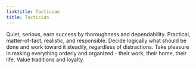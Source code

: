 ```yaml
---
linktitle: Tactician
title: Tactician
---
```


Quiet, serious, earn success by thoroughness and dependability. Practical, matter-of-fact, realistic, and responsible. Decide logically what should be done and work toward it steadily, regardless of distractions. Take pleasure in making everything orderly and organized - their work, their home, their life. Value traditions and loyalty.